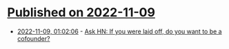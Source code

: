 # [Published on 2022-11-09](index.md)

* [2022-11-09, 01:02:06](https://news.ycombinator.com/item?id=33526344) - [Ask HN: If you were laid off, do you want to be a cofounder?](https://news.ycombinator.com/item?id=33526344)
